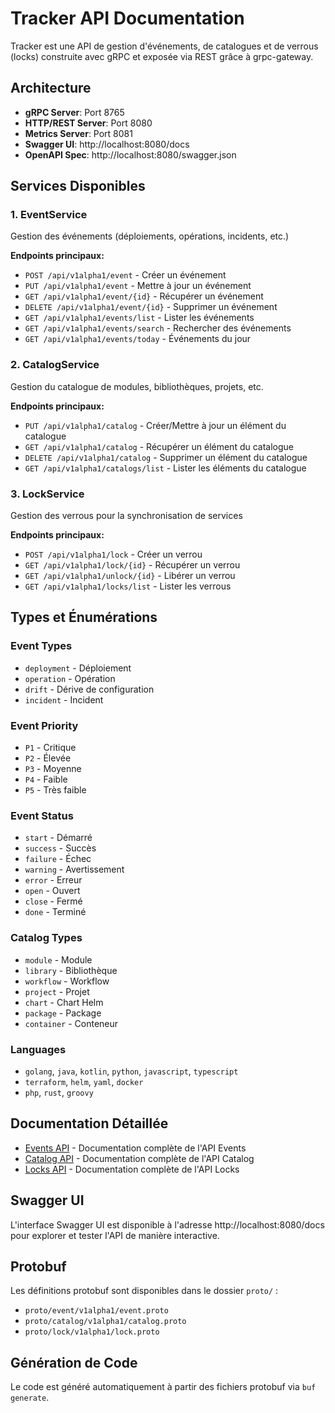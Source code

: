 # Tracker API Documentation

Tracker est une API de gestion d'événements, de catalogues et de verrous (locks) construite avec gRPC et exposée via REST grâce à grpc-gateway.

## Architecture

- **gRPC Server**: Port 8765
- **HTTP/REST Server**: Port 8080  
- **Metrics Server**: Port 8081
- **Swagger UI**: http://localhost:8080/docs
- **OpenAPI Spec**: http://localhost:8080/swagger.json

## Services Disponibles

### 1. EventService
Gestion des événements (déploiements, opérations, incidents, etc.)

**Endpoints principaux:**
- `POST /api/v1alpha1/event` - Créer un événement
- `PUT /api/v1alpha1/event` - Mettre à jour un événement  
- `GET /api/v1alpha1/event/{id}` - Récupérer un événement
- `DELETE /api/v1alpha1/event/{id}` - Supprimer un événement
- `GET /api/v1alpha1/events/list` - Lister les événements
- `GET /api/v1alpha1/events/search` - Rechercher des événements
- `GET /api/v1alpha1/events/today` - Événements du jour

### 2. CatalogService  
Gestion du catalogue de modules, bibliothèques, projets, etc.

**Endpoints principaux:**
- `PUT /api/v1alpha1/catalog` - Créer/Mettre à jour un élément du catalogue
- `GET /api/v1alpha1/catalog` - Récupérer un élément du catalogue
- `DELETE /api/v1alpha1/catalog` - Supprimer un élément du catalogue
- `GET /api/v1alpha1/catalogs/list` - Lister les éléments du catalogue

### 3. LockService
Gestion des verrous pour la synchronisation de services

**Endpoints principaux:**
- `POST /api/v1alpha1/lock` - Créer un verrou
- `GET /api/v1alpha1/lock/{id}` - Récupérer un verrou
- `GET /api/v1alpha1/unlock/{id}` - Libérer un verrou
- `GET /api/v1alpha1/locks/list` - Lister les verrous

## Types et Énumérations

### Event Types
- `deployment` - Déploiement
- `operation` - Opération
- `drift` - Dérive de configuration
- `incident` - Incident

### Event Priority
- `P1` - Critique
- `P2` - Élevée
- `P3` - Moyenne
- `P4` - Faible
- `P5` - Très faible

### Event Status
- `start` - Démarré
- `success` - Succès
- `failure` - Échec
- `warning` - Avertissement
- `error` - Erreur
- `open` - Ouvert
- `close` - Fermé
- `done` - Terminé

### Catalog Types
- `module` - Module
- `library` - Bibliothèque
- `workflow` - Workflow
- `project` - Projet
- `chart` - Chart Helm
- `package` - Package
- `container` - Conteneur

### Languages
- `golang`, `java`, `kotlin`, `python`, `javascript`, `typescript`
- `terraform`, `helm`, `yaml`, `docker`
- `php`, `rust`, `groovy`

## Documentation Détaillée

- [Events API](./events.md) - Documentation complète de l'API Events
- [Catalog API](./catalog.md) - Documentation complète de l'API Catalog  
- [Locks API](./locks.md) - Documentation complète de l'API Locks

## Swagger UI

L'interface Swagger UI est disponible à l'adresse http://localhost:8080/docs pour explorer et tester l'API de manière interactive.

## Protobuf

Les définitions protobuf sont disponibles dans le dossier `proto/` :
- `proto/event/v1alpha1/event.proto`
- `proto/catalog/v1alpha1/catalog.proto`  
- `proto/lock/v1alpha1/lock.proto`

## Génération de Code

Le code est généré automatiquement à partir des fichiers protobuf via `buf generate`.

